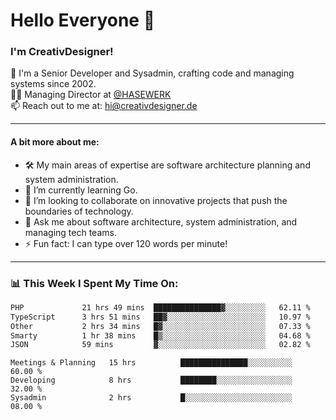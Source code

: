 # Hello Everyone 👋

### I'm CreativDesigner!

🔭 I'm a Senior Developer and Sysadmin, crafting code and managing systems since 2002.  
👨‍💼 Managing Director at [@HASEWERK](https://github.com/HASEWERK)  
📫 Reach out to me at: [hi@creativdesigner.de](mailto:hi@creativdesigner.de)  

---

#### A bit more about me:

- 🛠 My main areas of expertise are software architecture planning and system administration.
- 🌱 I’m currently learning Go.
- 👯 I’m looking to collaborate on innovative projects that push the boundaries of technology.
- 💬 Ask me about software architecture, system administration, and managing tech teams.
- ⚡ Fun fact: I can type over 120 words per minute!  

---

### 📊 **This Week I Spent My Time On:**

<!--START_SECTION:waka-->

```txt
PHP             21 hrs 49 mins  ███████████████▓░░░░░░░░░   62.11 %
TypeScript      3 hrs 51 mins   ██▓░░░░░░░░░░░░░░░░░░░░░░   10.97 %
Other           2 hrs 34 mins   █▓░░░░░░░░░░░░░░░░░░░░░░░   07.33 %
Smarty          1 hr 38 mins    █▒░░░░░░░░░░░░░░░░░░░░░░░   04.68 %
JSON            59 mins         ▓░░░░░░░░░░░░░░░░░░░░░░░░   02.82 %
```

<!--END_SECTION:waka-->

```text
Meetings & Planning   15 hrs          ███████████████░░░░░░░░░░   60.00 % 
Developing            8 hrs           ████████░░░░░░░░░░░░░░░░░   32.00 % 
Sysadmin              2 hrs           █░░░░░░░░░░░░░░░░░░░░░░░░   08.00 %

